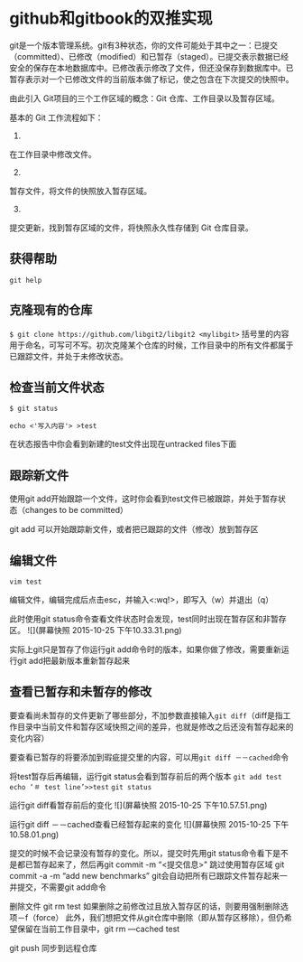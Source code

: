 # github和gitbook的双推实现

git是一个版本管理系统。git有3种状态，你的文件可能处于其中之一：已提交（committed）、已修改（modified）和已暂存（staged）。已提交表示数据已经安全的保存在本地数据库中。已修改表示修改了文件，但还没保存到数据库中。已暂存表示对一个已修改文件的当前版本做了标记，使之包含在下次提交的快照中。

由此引入 Git项目的三个工作区域的概念：Git 仓库、工作目录以及暂存区域。

基本的 Git 工作流程如下：

1. 
在工作目录中修改文件。

2. 
暂存文件，将文件的快照放入暂存区域。

3. 
提交更新，找到暂存区域的文件，将快照永久性存储到 Git 仓库目录。




## 获得帮助
```git help```




## 克隆现有的仓库

```$ git clone https://github.com/libgit2/libgit2 <mylibgit>``` 
括号里的内容用于命名，可写可不写。初次克隆某个仓库的时候，工作目录中的所有文件都属于已跟踪文件，并处于未修改状态。


## 检查当前文件状态

```$ git status```


```echo <'写入内容'> >test```

在状态报告中你会看到新建的test文件出现在untracked files下面




## 跟踪新文件

使用git add开始跟踪一个文件，这时你会看到test文件已被跟踪，并处于暂存状态（changes to be committed）

git add 可以开始跟踪新文件，或者把已跟踪的文件（修改）放到暂存区


## 编辑文件
```vim test```

编辑文件，编辑完成后点击esc，并输入<:wq!>，即写入（w）并退出（q）

此时使用git status命令查看文件状态时会发现，test同时出现在暂存区和非暂存区。
![](屏幕快照 2015-10-25 下午10.33.31.png)

实际上git只是暂存了你运行git add命令时的版本，如果你做了修改，需要重新运行git add把最新版本重新暂存起来


## 查看已暂存和未暂存的修改
要查看尚未暂存的文件更新了哪些部分，不加参数直接输入```git diff```（diff是指工作目录中当前文件和暂存区域快照之间的差异，也就是修改之后还没有暂存起来的变化内容）

要查看已暂存的将要添加到瑕疵提交里的内容，可以用```git diff －－cached```命令

将test暂存后再编辑，运行git status会看到暂存前后的两个版本
```git add test```
```echo ‘＃ test line’>>test```
```git status```

运行git diff看暂存前后的变化
![](屏幕快照 2015-10-25 下午10.57.51.png)

运行git diff －－cached查看已经暂存起来的变化
![](屏幕快照 2015-10-25 下午10.58.01.png)

提交的时候不会记录没有暂存的变化。所以，提交时先用git status命令看下是不是都已暂存起来了，然后再git commit -m “<提交信息>"
跳过使用暂存区域
git commit -a -m “add new benchmarks”
git会自动把所有已跟踪文件暂存起来一并提交，不需要git add命令

删除文件
git rm test
如果删除之前修改过且放入暂存区的话，则要用强制删除选项－f（force）
此外，我们想把文件从git仓库中删除（即从暂存区移除），但仍希望保留在当前工作目录中，git rm —cached test

git push 同步到远程仓库


